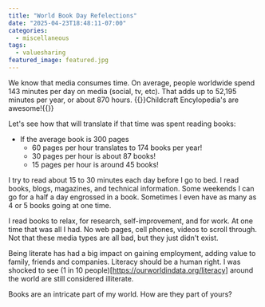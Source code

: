 ```yaml
---
title: "World Book Day Refelections"
date: "2025-04-23T18:48:11-07:00"
categories: 
  - miscellaneous
tags:
  - valuesharing
featured_image: featured.jpg
---
```




We know that media consumes time.  On average, people worldwide spend 143 minutes per day on media (social, tv, etc). That adds up to 52,195 minutes per year, or about 870 hours. <!--more-->
{{<featuredimage class="inline-feature-image">}}Childcraft Encylopedia's are awesome!{{</featuredimage>}}

Let's see how that will translate if that time was spent reading books:
- If the average book is 300 pages 
  - 60 pages per hour translates to 174 books per year!
  - 30 pages per hour is about 87 books!
  - 15 pages per hour is around 45 books! 

I try to read about 15 to 30 minutes each day before I go to bed.  I read books, blogs, magazines, and technical information. Some weekends I can go for a half a day engrossed in a book.  Sometimes I even have as many as 4 or 5 books going at one time.

I read books to relax, for research, self-improvement, and for work. At one time that was all I had.  No web pages, cell phones, videos to scroll through.  Not that these media types are all bad, but they just didn't exist.

Being literate has had a big impact on gaining employment, adding value to family, friends and companies.  Literacy should be a human right.  I was shocked to see (1 in 10 people)[https://ourworldindata.org/literacy] around the world are still considered illiterate.

Books are an intricate part of my world.  How are they part of yours?




